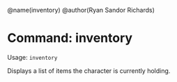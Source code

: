 @name(inventory)
@author(Ryan Sandor Richards)

# Command: inventory
Usage: `inventory`

Displays a list of items the character is currently holding.
